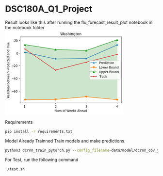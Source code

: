 # DSC180A_Q1_Project

Result looks like this after running the flu_forecast_result_plot notebook in the notebook folder
![uncertainty_quantification](./references/washington_flu.png)
 
Requirements
```bash
pip install -r requirements.txt
```
Model Already Trainned 
Train models and make predictions.
```bash
python3 dcrnn_train_pytorch.py --config_filename=data/model/dcrnn_cov.yaml
```
For Test, run the following command
```bash
./test.sh
```
